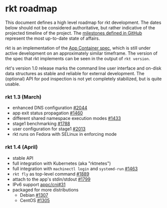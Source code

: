 # rkt roadmap

This document defines a high level roadmap for rkt development.
The dates below should not be considered authoritative, but rather indicative of the projected timeline of the project.
The [milestones defined in GitHub](https://github.com/coreos/rkt/milestones) represent the most up-to-date state of affairs.

rkt is an implementation of the [App Container spec](https://github.com/appc/spec), which is still under active development on an approximately similar timeframe.
The version of the spec that rkt implements can be seen in the output of `rkt version`.

rkt's version 1.0 release marks the command line user interface and on-disk data structures as stable and reliable for external development. The (optional) API for pod inspection is not yet completely stabilized, but is quite usable.

### rkt 1.3 (March)

- enhanced DNS configuration [#2044](https://github.com/coreos/rkt/issues/2044)
- app exit status propagation [#1460](https://github.com/coreos/rkt/issues/1460)
- different shared namespace execution modes [#1433](https://github.com/coreos/rkt/issues/1433)
- stage1 benchmarking [#1788](https://github.com/coreos/rkt/issues/1788)
- user configuration for stage1 [#2013](https://github.com/coreos/rkt/issues/2013)
- rkt runs on Fedora with SELinux in enforcing mode

### rkt 1.4 (April)

- stable API
- full integration with Kubernetes (aka "rktnetes")
- full integration with `machinectl login` and `systemd-run` [#1463](https://github.com/coreos/rkt/issues/1463)
- `rkt fly` as top-level command [#1889](https://github.com/coreos/rkt/issues/1889)
- attach to the app's stdin/stdout [#1799](https://github.com/coreos/rkt/issues/1799)
- IPv6 support [appc/cni#31](https://github.com/appc/cni/issues/31)
- packaged for more distributions
  - Debian [#1307](https://github.com/coreos/rkt/issues/1307)
  - CentOS [#1305](https://github.com/coreos/rkt/issues/1305)
